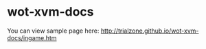 wot-xvm-docs
============

You can view sample page here: http://trialzone.github.io/wot-xvm-docs/ingame.htm
